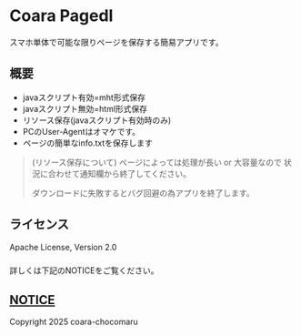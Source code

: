 # Coara Pagedl
スマホ単体で可能な限りページを保存する簡易アプリです。

## 概要
- javaスクリプト有効=mht形式保存
- javaスクリプト無効=html形式保存
- リソース保存(javaスクリプト有効時のみ)
- PCのUser-Agentはオマケです。
- ページの簡単なinfo.txtを保存します
> (リソース保存について)
> ページによっては処理が長い or 大容量なので
> 状況に合わせて通知欄から終了してください。
>
> ダウンロードに失敗するとバグ回避の為アプリを終了します。

## ライセンス
Apache License, Version 2.0
###
詳しくは下記のNOTICEをご覧ください。
#####
[NOTICE](./NOTICE.md)
---
Copyright 2025 coara-chocomaru
